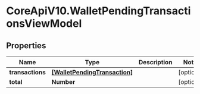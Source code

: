 # CoreApiV10.WalletPendingTransactionsViewModel

## Properties
Name | Type | Description | Notes
------------ | ------------- | ------------- | -------------
**transactions** | [**[WalletPendingTransaction]**](WalletPendingTransaction.md) |  | [optional] 
**total** | **Number** |  | [optional] 


